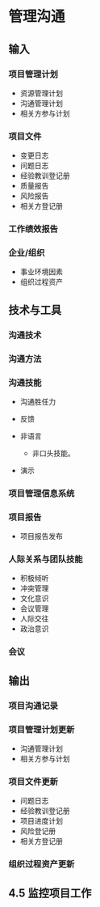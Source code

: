 # 管理沟通

## 输入

### 项目管理计划

- 资源管理计划
- 沟通管理计划
- 相关方参与计划

### 项目文件

- 变更日志
- 问题日志
- 经验教训登记册
- 质量报告
- 风险报告
- 相关方登记册

### 工作绩效报告

### 企业/组织

- 事业环境因素
- 组织过程资产

## 技术与工具

### 沟通技术

### 沟通方法

### 沟通技能

- 沟通胜任力
- 反馈
- 非语言

    - 非口头技能。

- 演示

### 项目管理信息系统

### 项目报告

-  项目报告发布

### 人际关系与团队技能

- 积极倾听
- 冲突管理
- 文化意识
- 会议管理
- 人际交往
- 政治意识

### 会议

## 输出

### 项目沟通记录

### 项目管理计划更新

- 沟通管理计划
- 相关方参与计划

### 项目文件更新

- 问题日志
- 经验教训登记册
- 项目进度计划
- 风险登记册
- 相关方登记册

### 组织过程资产更新

## 4.5 监控项目工作

